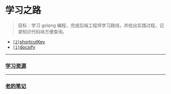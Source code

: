 # 学习之路

> 目标：学习 golang 编程，完成后端工程师学习路线，并给出实践过程，记录知识代码块方便查询。

* [`[2]`shortcutKey](tools/shortcutKey)
* [`[1]`docsify](tools/docsify)

---
### [学习资源](learnResources)

---
### [老的笔记](oldNote/)
